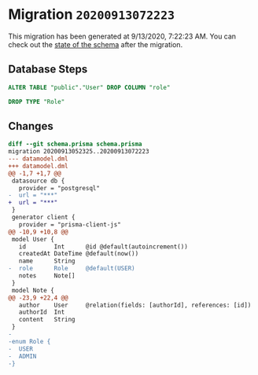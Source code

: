 # Migration `20200913072223`

This migration has been generated at 9/13/2020, 7:22:23 AM.
You can check out the [state of the schema](./schema.prisma) after the migration.

## Database Steps

```sql
ALTER TABLE "public"."User" DROP COLUMN "role"

DROP TYPE "Role"
```

## Changes

```diff
diff --git schema.prisma schema.prisma
migration 20200913052325..20200913072223
--- datamodel.dml
+++ datamodel.dml
@@ -1,7 +1,7 @@
 datasource db {
   provider = "postgresql"
-  url = "***"
+  url = "***"
 }
 generator client {
   provider = "prisma-client-js"
@@ -10,9 +10,8 @@
 model User {
   id        Int      @id @default(autoincrement())
   createdAt DateTime @default(now())
   name      String
-  role      Role     @default(USER)
   notes     Note[]
 }
 model Note {
@@ -23,9 +22,4 @@
   author    User     @relation(fields: [authorId], references: [id])
   authorId  Int
   content   String
 }
-
-enum Role {
-  USER
-  ADMIN
-}
```


